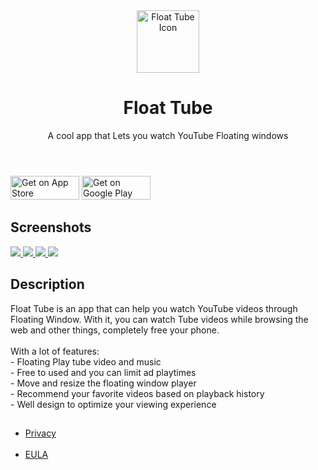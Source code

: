 <html lang="en">
<head>
    <meta charset="utf-8">
    <meta http-equiv="X-UA-Compatible" content="IE=edge">
    <meta name="viewport" content="width=device-width, initial-scale=1.0, maximum-scale=1.0, user-scalable=no"/>
    <meta name="description" content="Float Tube is a very cool app that Lets you watch Tube Floating windows">
    <meta name="theme-color" content="#efeeff">
    <meta name="msapplication-navbutton-color" content="#efeeff">
    <meta name="apple-mobile-web-app-status-bar-style" content="#efeeff">
    <meta property="og:image" content="https://pipyoutube.github.io/icon.webp">
    <link rel="alternate" type="application/rss+xml" title="Float Tube" href="/feed.xml">
    <link href="https://fonts.googleapis.com/css?family=Heebo:900" rel="stylesheet">
    <title>Float Tube | Float Tube is a very cool app that Lets you watch Tube Floating windows</title>
    <meta name="generator" content="Jekyll v3.5.0"/>
    <meta property="og:title" content="Float Tube">
    <meta name="author" content="Kay">
    <meta property="og:locale" content="en_US"/>
    <meta name="description" content="Float Tube is a very cool app that Lets you watch Tube Floating windows">
    <meta property="og:description" content="Float Tube is a very cool app that Lets you watch Tube Floating windows">
    <link rel="canonical" href="https://pipyoutube.github.io/">
    <meta property="og:url" content="https://pipyoutube.github.io/">
    <meta property="og:site_name" content="Float Tube">
    <meta name="twitter:card" content="summary">
    <meta name="twitter:site" content="@">
    <meta name="twitter:creator" content="@Kay">
    <script type="application/ld+json">
        {
            "url": "https://pipyoutube.github.io/",
            "publisher": {
                "@type": "Organization",
                "logo": {
                    "@type": "ImageObject",
                    "url": "https://pipyoutube.github.io/icon.webp"
                },
                "name": "Kay"
            },
            "name": "Float Tube",
            "author": {
                "@type": "Person",
                "name": "Kay"
            },
            "headline": "Float Tube",
            "sameAs": [null],
            "description": "Float Tube is a very cool app that Lets you watch Tube Floating windows",
            "@type": "WebSite",
            "@context": "http://schema.org"
        }
    </script>
    <meta name="mobile-web-app-capable" content="yes">
    <meta name="theme-color" content="#fff">
    <meta name="application-name" content="mobile-app-landingpage-template">
    <link rel="apple-touch-icon" sizes="180x180" href="/icon.webp">
    <meta name="apple-mobile-web-app-capable" content="yes">
    <meta name="apple-mobile-web-app-status-bar-style" content="black-translucent">
    <meta name="apple-mobile-web-app-title" content="mobile-app-landingpage-template">
    <link rel="icon" type="image/png" href="icon.webp">
    <link rel="apple-touch-startup-image" href="1.webp">
</head>
<body>
<main>
    <header class="app__header container">
        <div class="app__logo-wrapper">
            <img class="app__logo" src="https://pipyoutube.github.io/icon.webp" alt="Float Tube Icon" width="100" height="100">
        </div>
        <div class="app__infos">
            <h1 class="app__name">Float Tube</h1>
            <p class="app__description">A cool app that Lets you watch YouTube Floating windows</p>
        </div>
    </header>
    <div class="app__buttons app__buttons--mobile container">
        <a href="https://play.google.com/store/apps/details?id=com.k.video.tube" class="app__button-play" target="_blank"><img src="ios-download.webp" alt="Get on App Store" width="110" height="38"></a>    
        <a href="https://play.google.com/store/apps/details?id=com.k.video.tube" class="app__button-play" target="_blank"><img src="android-download.webp" alt="Get on Google Play" width="110" height="38"></a>
    </div>
    <section class="app__screenshots app__section">
        <div class="container">
            <h2 class="app__section-title">Screenshots</h2>
        </div>
        <div class="app__screenshots-wrapper container-desktop">
            <div class="app__screenshots-list">
                <a href="3.webp" class="lightbox">
                    <img src="3.webp" class="app__screenshot">
                </a>
                <a href="2.webp" class="lightbox">
                    <img src="2.webp" class="app__screenshot">
                </a>
                <a href="1.webp" class="lightbox">
                    <img src="/1.webp" class="app__screenshot">
                </a>
                <a href="4.webp" class="lightbox">
                    <img src="4.webp" class="app__screenshot">
                </a>
            </div>
        </div>
    </section>
    <section class="app__fulldescription app__section container">
        <h2 class="app__section-title">Description</h2>
        <div class="app__fulldescription-content">
            <p>Float Tube is an app that can help you watch YouTube videos through Floating Window. With it, you can watch Tube videos while browsing the web and other things, completely free your phone. <br> <br>With a lot of features: <br>- Floating Play tube video and music <br>- Free to used and you can limit ad playtimes <br>- Move and resize the floating window player <br>- Recommend your favorite videos based on playback history <br>- Well design to optimize your viewing experience</p>
        </div>
    </section>
    <section class="app__featured app__section container">
        <h2 class="app__section-title"></h2>
        <div class="app__featured-content"></div>
    </section>
</main>
<footer class="footer">
    <div class="container">
        <div >
            <ul >
                <li><a href="https://pipyoutube.github.io/PrivacyPolicy.html" target="_blank">Privacy</a></li>
                <br>
                <li><a href="https://pipyoutube.github.io/EULA.html" target="_blank">EULA</a></li>
            </ul>
        </div>
    </div>
</footer>
</body>
</html>
